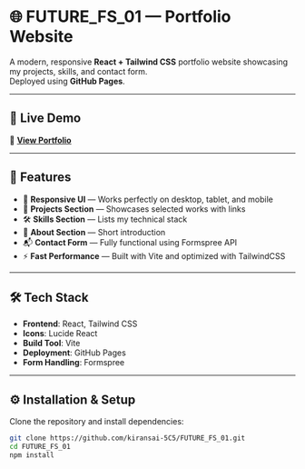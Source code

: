 # 🌐 FUTURE_FS_01 — Portfolio Website

A modern, responsive **React + Tailwind CSS** portfolio website showcasing my projects, skills, and contact form.  
Deployed using **GitHub Pages**.

---

## 🚀 Live Demo
🔗 **[View Portfolio](https://kiransai-5c5.github.io/FUTURE_FS_01/)**

---

## 📌 Features
- 🎨 **Responsive UI** — Works perfectly on desktop, tablet, and mobile
- 📂 **Projects Section** — Showcases selected works with links
- 🛠 **Skills Section** — Lists my technical stack
- 📜 **About Section** — Short introduction
- 📬 **Contact Form** — Fully functional using Formspree API
- ⚡ **Fast Performance** — Built with Vite and optimized with TailwindCSS

---

## 🛠 Tech Stack
- **Frontend**: React, Tailwind CSS
- **Icons**: Lucide React
- **Build Tool**: Vite
- **Deployment**: GitHub Pages
- **Form Handling**: Formspree


---

## ⚙️ Installation & Setup
Clone the repository and install dependencies:
```bash
git clone https://github.com/kiransai-5C5/FUTURE_FS_01.git
cd FUTURE_FS_01
npm install

